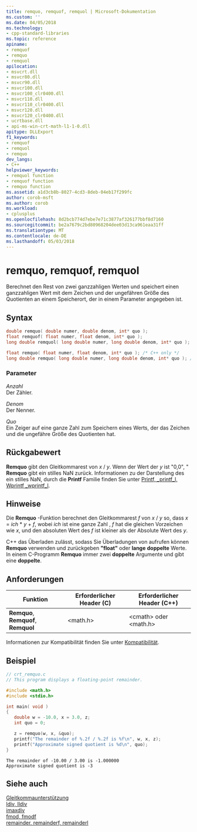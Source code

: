 ```yaml
---
title: remquo, remquof, remquol | Microsoft-Dokumentation
ms.custom: ''
ms.date: 04/05/2018
ms.technology:
- cpp-standard-libraries
ms.topic: reference
apiname:
- remquof
- remquo
- remquol
apilocation:
- msvcrt.dll
- msvcr80.dll
- msvcr90.dll
- msvcr100.dll
- msvcr100_clr0400.dll
- msvcr110.dll
- msvcr110_clr0400.dll
- msvcr120.dll
- msvcr120_clr0400.dll
- ucrtbase.dll
- api-ms-win-crt-math-l1-1-0.dll
apitype: DLLExport
f1_keywords:
- remquof
- remquol
- remquo
dev_langs:
- C++
helpviewer_keywords:
- remquol function
- remquof function
- remquo function
ms.assetid: a1d3cb8b-8027-4cd3-8deb-04eb17f299fc
author: corob-msft
ms.author: corob
ms.workload:
- cplusplus
ms.openlocfilehash: 8d2bcb774d7ebe7e71c3877af326177bbf8d7160
ms.sourcegitcommit: be2a7679c2bd80968204dee03d13ca961eaa31ff
ms.translationtype: MT
ms.contentlocale: de-DE
ms.lasthandoff: 05/03/2018
---
```

# <a name="remquo-remquof-remquol"></a>remquo, remquof, remquol

Berechnet den Rest von zwei ganzzahligen Werten und speichert einen ganzzahligen Wert mit dem Zeichen und der ungefähren Größe des Quotienten an einem Speicherort, der in einem Parameter angegeben ist.

## <a name="syntax"></a>Syntax

```C
double remquo( double numer, double denom, int* quo );
float remquof( float numer, float denom, int* quo );
long double remquol( long double numer, long double denom, int* quo );
```

```cpp
float remquo( float numer, float denom, int* quo ); /* C++ only */
long double remquo( long double numer, long double denom, int* quo ); /* C++ only */
```

### <a name="parameters"></a>Parameter

*Anzahl*<br/>
Der Zähler.

*Denom*<br/>
Der Nenner.

*Quo*<br/>
Ein Zeiger auf eine ganze Zahl zum Speichern eines Werts, der das Zeichen und die ungefähre Größe des Quotienten hat.

## <a name="return-value"></a>Rückgabewert

**Remquo** gibt den Gleitkommarest von *x* / *y*. Wenn der Wert der *y* ist "0,0", " **Remquo** gibt ein stilles NaN zurück. Informationen zu der Darstellung des ein stilles NaN, durch die **Printf** Familie finden Sie unter [Printf, _printf_l, Wprintf _wprintf_l](printf-printf-l-wprintf-wprintf-l.md).

## <a name="remarks"></a>Hinweise

Die **Remquo** -Funktion berechnet den Gleitkommarest *f* von *x* / *y* so, dass *x*   =  *ich* * *y* + *f*, wobei *ich* ist eine ganze Zahl , *f* hat die gleichen Vorzeichen wie *x*, und den absoluten Wert des *f* ist kleiner als der Absolute Wert des *y*.

C++ das Überladen zulässt, sodass Sie Überladungen von aufrufen können **Remquo** verwenden und zurückgeben **"float"** oder **lange** **doppelte** Werte. In einem C-Programm **Remquo** immer zwei **doppelte** Argumente und gibt eine **doppelte**.

## <a name="requirements"></a>Anforderungen

|Funktion|Erforderlicher Header (C)|Erforderlicher Header (C++)|
|--------------|---------------------|-|
|**Remquo**, **Remquof**, **Remquol**|\<math.h>|\<cmath> oder \<math.h>|

Informationen zur Kompatibilität finden Sie unter [Kompatibilität](../../c-runtime-library/compatibility.md).

## <a name="example"></a>Beispiel

```C
// crt_remquo.c
// This program displays a floating-point remainder.

#include <math.h>
#include <stdio.h>

int main( void )
{
   double w = -10.0, x = 3.0, z;
   int quo = 0;

   z = remquo(w, x, &quo);
   printf("The remainder of %.2f / %.2f is %f\n", w, x, z);
   printf("Approximate signed quotient is %d\n", quo);
}
```

```Output
The remainder of -10.00 / 3.00 is -1.000000
Approximate signed quotient is -3
```

## <a name="see-also"></a>Siehe auch

[Gleitkommaunterstützung](../../c-runtime-library/floating-point-support.md)<br/>
[ldiv, lldiv](ldiv-lldiv.md)<br/>
[imaxdiv](imaxdiv.md)<br/>
[fmod, fmodf](fmod-fmodf.md)<br/>
[remainder, remainderf, remainderl](remainder-remainderf-remainderl.md)<br/>
